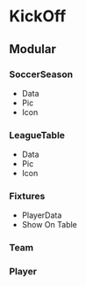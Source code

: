 # KickOff

## Modular

### SoccerSeason

* Data
* Pic
* Icon

### LeagueTable

* Data
* Pic
* Icon

### Fixtures

* PlayerData
* Show On Table

### Team



### Player